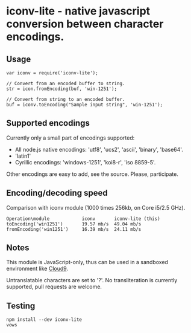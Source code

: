 iconv-lite - native javascript conversion between character encodings.
======================================================================

## Usage

    var iconv = require('iconv-lite');
    
    // Convert from an encoded buffer to string.
    str = icon.fromEncoding(buf, 'win-1251');
    
    // Convert from string to an encoded buffer.
    buf = iconv.toEncoding("Sample input string", 'win-1251');


## Supported encodings

Currently only a small part of encodings supported:

*   All node.js native encodings: 'utf8', 'ucs2', 'ascii', 'binary', 'base64'.
*   'latin1'
*   Cyrillic encodings: 'windows-1251', 'koi8-r', 'iso 8859-5'.

Other encodings are easy to add, see the source. Please, participate.


## Encoding/decoding speed

Comparison with iconv module (1000 times 256kb, on Core i5/2.5 GHz).

    Operation\module            iconv       iconv-lite (this)
    toEncoding('win1251')       19.57 mb/s  49.04 mb/s
    fromEncoding('win1251')     16.39 mb/s  24.11 mb/s


## Notes

This module is JavaScript-only, thus can be used in a sandboxed environment like [Cloud9](http://c9.io).

Untranslatable characters are set to '?'. No transliteration is currently supported, pull requests are welcome.

## Testing

    npm install --dev iconv-lite
    vows
